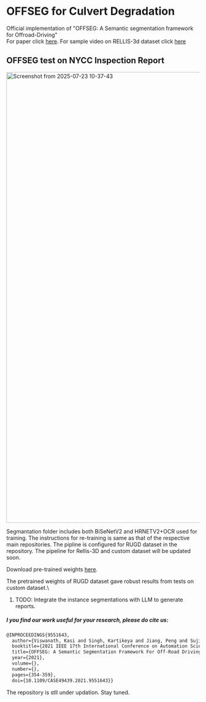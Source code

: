 # OFFSEG for Culvert Degradation
Official implementation of "OFFSEG: A Semantic segmentation framework for Offroad-Driving"\
For paper click [here](https://arxiv.org/abs/2103.12417). For sample video on RELLIS-3d dataset click [here](https://drive.google.com/drive/folders/1r7wsQMBsgJOwPNnP0I8DHEjxDEocsMGj?usp=sharing)

## OFFSEG test on NYCC Inspection Report



<img width="1626" height="1176" alt="Screenshot from 2025-07-23 10-37-43" src="https://github.com/user-attachments/assets/872f014b-1460-464f-9c40-e1e5123ff134" />

Segmantation folder includes both BiSeNetV2 and HRNETV2+OCR used for training. The instructions for re-training is same as that of the respective main repositories.
The pipline is configured for RUGD dataset in the repository. The pipeline for Rellis-3D and custom dataset will be updated soon.

Download pre-trained weights [here](https://drive.google.com/drive/folders/1v9xzKUjP-9ydOSIMFAOy4fAUMRcpo1r-?usp=sharing).

The pretrained weights of RUGD dataset gave robust results from tests on custom dataset.\

  1. TODO: Integrate the instance segmentations with LLM to generate reports.

##### I you find our work useful for your research, please do cite us:
```latex
@INPROCEEDINGS{9551643,
  author={Viswanath, Kasi and Singh, Kartikeya and Jiang, Peng and Sujit, P.B. and Saripalli, Srikanth},
  booktitle={2021 IEEE 17th International Conference on Automation Science and Engineering (CASE)}, 
  title={OFFSEG: A Semantic Segmentation Framework For Off-Road Driving}, 
  year={2021},
  volume={},
  number={},
  pages={354-359},
  doi={10.1109/CASE49439.2021.9551643}}
```
The repository is stll under updation. Stay tuned.


